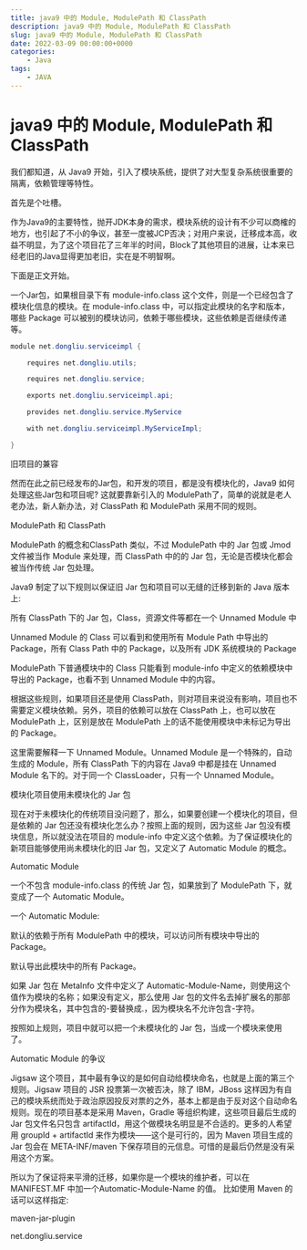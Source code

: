 ```yaml
---
title: java9 中的 Module, ModulePath 和 ClassPath
description: java9 中的 Module, ModulePath 和 ClassPath
slug: java9 中的 Module, ModulePath 和 ClassPath
date: 2022-03-09 00:00:00+0000
categories:
    - Java
tags:
    - JAVA
---
```



# java9 中的 Module, ModulePath 和 ClassPath

我们都知道，从 Java9 开始，引入了模块系统，提供了对大型复杂系统很重要的隔离，依赖管理等特性。

首先是个吐槽。

作为Java9的主要特性，抛开JDK本身的需求，模块系统的设计有不少可以商榷的地方，也引起了不小的争议，甚至一度被JCP否决；对用户来说，迁移成本高，收益不明显，为了这个项目花了三年半的时间，Block了其他项目的进展，让本来已经老旧的Java显得更加老旧，实在是不明智啊。

下面是正文开始。

一个Jar包，如果根目录下有 module-info.class 这个文件，则是一个已经包含了模块化信息的模块。在 module-info.class 中，可以指定此模块的名字和版本，哪些 Package 可以被别的模块访问，依赖于哪些模块，这些依赖是否继续传递等。

```java
module net.dongliu.serviceimpl {

    requires net.dongliu.utils;

    requires net.dongliu.service;

    exports net.dongliu.serviceimpl.api;

    provides net.dongliu.service.MyService

    with net.dongliu.serviceimpl.MyServiceImpl;

}
```

旧项目的兼容

然而在此之前已经发布的Jar包，和开发的项目，都是没有模块化的，Java9 如何处理这些Jar包和项目呢? 这就要靠新引入的 ModulePath了，简单的说就是老人老办法，新人新办法，对 ClassPath 和 ModulePath 采用不同的规则。

ModulePath 和 ClassPath

ModulePath 的概念和ClassPath 类似，不过 ModulePath 中的 Jar 包或 Jmod 文件被当作 Module 来处理，而 ClassPath 中的的 Jar 包，无论是否模块化都会被当作传统 Jar 包处理。

Java9 制定了以下规则以保证旧 Jar 包和项目可以无缝的迁移到新的 Java 版本上:

所有 ClassPath 下的 Jar 包，Class，资源文件等都在一个 Unnamed Module 中

Unnamed Module 的 Class 可以看到和使用所有 Module Path 中导出的 Package，所有 Class Path 中的 Package，以及所有 JDK 系统模块的 Package

ModulePath 下普通模块中的 Class 只能看到 module-info 中定义的依赖模块中导出的 Package，也看不到 Unnamed Module 中的内容。

根据这些规则，如果项目还是使用 ClassPath，则对项目来说没有影响，项目也不需要定义模块依赖。另外，项目的依赖可以放在 ClassPath 上，也可以放在 ModulePath 上，区别是放在 ModulePath 上的话不能使用模块中未标记为导出的 Package。

这里需要解释一下 Unnamed Module。Unnamed Module 是一个特殊的，自动生成的 Module，所有 ClassPath 下的内容在 Java9 中都是挂在 Unnamed Module 名下的。对于同一个 ClassLoader，只有一个 Unnamed Module。

模块化项目使用未模块化的 Jar 包

现在对于未模块化的传统项目没问题了，那么，如果要创建一个模块化的项目，但是依赖的 Jar 包还没有模块化怎么办？按照上面的规则，因为这些 Jar 包没有模块信息，所以就没法在项目的 module-info 中定义这个依赖。为了保证模块化的新项目能够使用尚未模块化的旧 Jar 包，又定义了 Automatic Module 的概念。

Automatic Module

一个不包含 module-info.class 的传统 Jar 包，如果放到了 ModulePath 下，就变成了一个 Automatic Module。

一个 Automatic Module:

默认的依赖于所有 ModulePath 中的模块，可以访问所有模块中导出的 Package。

默认导出此模块中的所有 Package。

如果 Jar 包在 MetaInfo 文件中定义了 Automatic-Module-Name，则使用这个值作为模块的名称；如果没有定义，那么使用 Jar 包的文件名去掉扩展名的那部分作为模块名，其中包含的-要替换成.，因为模块名不允许包含-字符。

按照如上规则，项目中就可以把一个未模块化的 Jar 包，当成一个模块来使用了。

Automatic Module 的争议

Jigsaw 这个项目，其中最有争议的是如何自动给模块命名，也就是上面的第三个规则。Jigsaw 项目的 JSR 投票第一次被否决，除了 IBM，JBoss 这样因为有自己的模块系统而处于政治原因投反对票的之外，基本上都是由于反对这个自动命名规则。现在的项目基本是采用 Maven，Gradle 等组织构建，这些项目最后生成的 Jar 包文件名只包含 artifactId，用这个做模块名明显是不合适的。更多的人希望用 groupId + artifactId 来作为模块——这个是可行的，因为 Maven 项目生成的 Jar 包会在 META-INF/maven 下保存项目的元信息。可惜的是最后仍然是没有采用这个方案。

所以为了保证将来平滑的迁移，如果你是一个模块的维护者，可以在 MANIFEST.MF 中加一个Automatic-Module-Name 的值。 比如使用 Maven 的话可以这样指定:

maven-jar-plugin

net.dongliu.service